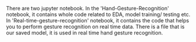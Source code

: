 There are two jupyter notebook. In the 'Hand-Gesture-Recognition' notebook, it contains whole code related to EDA, model training/ testing etc. In 'Real-time-gesture-recognition' notebook, it contains the code that helps you to perform gesture recognition on real time data.
There is a file that is our saved model, it is used in real time hand gesture recognition.
